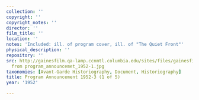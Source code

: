 ```yaml
---
collection: ''
copyright: ''
copyright_notes: ''
director: ''
film_title: ''
location: ''
notes: 'Included: ill. of program cover, ill. of "The Quiet Front"'
physical_description: ''
repository: ''
src: http://gainesfilm.qa-lamp.ccnmtl.columbia.edu/sites/files/gainesfilm/images/Pages
  from program_announcemet_1952-1.jpg
taxonomies: [Avant-Garde Historiography, Document, Historiography]
title: Program Announcement 1952-3 (1 of 5)
year: '1952'

---
```


